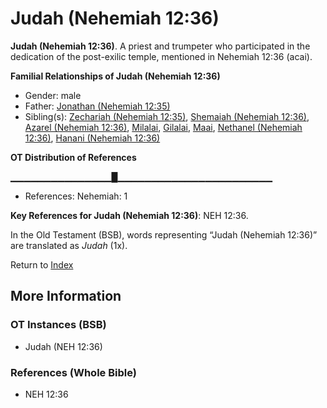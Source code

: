 # Judah (Nehemiah 12:36)
**Judah (Nehemiah 12:36)**. 
A priest and trumpeter who participated in the dedication of the post-exilic temple, mentioned in Nehemiah 12:36 (acai). 




**Familial Relationships of Judah (Nehemiah 12:36)**


* Gender: male
* Father: [Jonathan (Nehemiah 12:35)](Jonathan.12.md)
* Sibling(s): [Zechariah (Nehemiah 12:35)](Zechariah.28.md), [Shemaiah (Nehemiah 12:36)](Shemaiah.22.md), [Azarel (Nehemiah 12:36)](Azarel.5.md), [Milalai](Milalai.md), [Gilalai](Gilalai.md), [Maai](Maai.md), [Nethanel (Nehemiah 12:36)](Nethanel.10.md), [Hanani (Nehemiah 12:36)](Hanani.5.md)


**OT Distribution of References**

▁▁▁▁▁▁▁▁▁▁▁▁▁▁▁█▁▁▁▁▁▁▁▁▁▁▁▁▁▁▁▁▁▁▁▁▁▁▁
* References: Nehemiah: 1



**Key References for Judah (Nehemiah 12:36)**: 
NEH 12:36. 


In the Old Testament (BSB), words representing “Judah (Nehemiah 12:36)” are translated as 
*Judah* (1x). 




Return to [Index](00-Index.md)

## More Information

### OT Instances (BSB)

* Judah (NEH 12:36)



### References (Whole Bible)

* NEH 12:36



